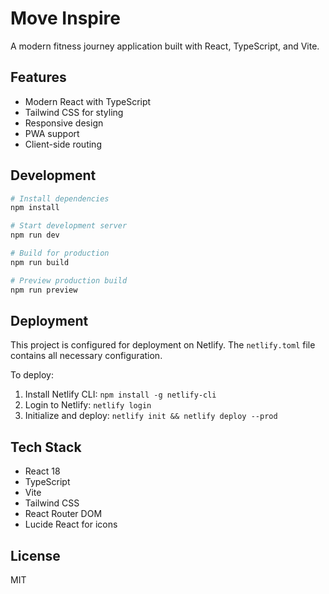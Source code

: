 # Move Inspire

A modern fitness journey application built with React, TypeScript, and Vite.

## Features

- Modern React with TypeScript
- Tailwind CSS for styling
- Responsive design
- PWA support
- Client-side routing

## Development

```bash
# Install dependencies
npm install

# Start development server
npm run dev

# Build for production
npm run build

# Preview production build
npm run preview
```

## Deployment

This project is configured for deployment on Netlify. The `netlify.toml` file contains all necessary configuration.

To deploy:
1. Install Netlify CLI: `npm install -g netlify-cli`
2. Login to Netlify: `netlify login`
3. Initialize and deploy: `netlify init && netlify deploy --prod`

## Tech Stack

- React 18
- TypeScript
- Vite
- Tailwind CSS
- React Router DOM
- Lucide React for icons

## License

MIT

